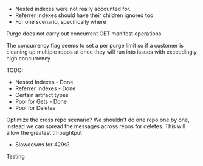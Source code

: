 - Nested indexes were not really accounted for.
- Referrer indexes should have their children ignored too
- For one scenario, specifically where 

Purge does not carry out concurrent GET manifest operations

The concurrency flag seems to set a per purge limit so if a customer is cleaning up multiple repos at once they will run into issues with exceedingly high concurrency

TODO:
- Nested Indexes - Done
- Referrer Indexes - Done
- Certain artifact types
- Pool for Gets - Done
- Pool for Deletes

Optimize the cross repo scenario?
We shouldn't do one repo one by one, instead we can spread the messages across repos for deletes. This will allow the greatest throughtput
- Slowdowns for 429s?

Testing



